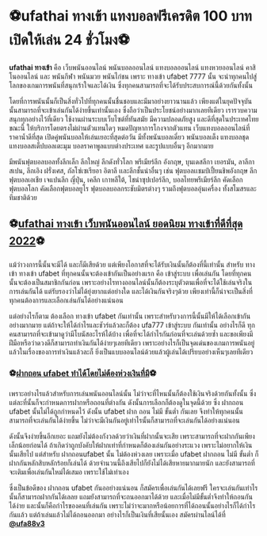 # ⚽️ufathai ทางเข้า แทงบอลฟรีเครดิต 100 บาท เปิดให้เล่น 24 ชั่วโมง⚽️

**ufathai ทางเข้า** คือ เว็บพนันออนไลน์ พนันบอลออนไลน์ แทงบอลออนไลน์ แทงหวยออนไลน์ คาสิโนออนไลน์ และ พนันกีฬา พนันมวย พนันไก่ชน เพราะ ทางเข้า ufabet 7777 นั้น จะนำทุกคนไปสู่โลกของเกมการพนันที่สนุกเร้าใจและได้เงิน ซึ่งทุกคนสามารถที่จะได้รับประสบการณ์นี้ด้วยกันทั้งนั้น

โดยที่การพนันนั้นก็เป็นสิ่งทั่วไปที่ทุกคนนั้นชื่นชอบและมีมาอย่างยาวนานแล้ว เพียงแต่ในยุคปัจจุบันนั้นสามารถที่จะเข้าเล่นกันได้ง่ายขึ้นเท่านั้นเอง ซึ่งถือว่าเป็นประโยชน์อย่างมากเลยทีเดียว เรารวบความสนุกทุกอย่างไว้ที่เดียว ใช้งานผ่านระบบเว็บไซต์ที่ทันสมัย มีความปลอดภัยสูง และดีที่สุดในประเทศไทยขณะนี้ ให้บริการโดยตรงไม่ผ่านตัวแทนใดๆ หมดปัญหาการโกงจากตัวแทน เว็บแทงบอลออนไลน์ที่ราคาน้ำดีที่สุด เปิดคู่พนันบอลให้เล่นเยอะที่สุดต่อวัน มีทั้งพนันบอลเดี่ยว พนันบอลเต็ง แทงบอลชุด แทงบอลสเต็ปบอลเตะมุม บอลราคาพูลแบบต่างประเทศ และรูปแบบอื่นๆ อีกมากมาย

มีพนันฟุตบอลบอลทั้งลีกเล็ก ลีกใหญ่ ลีกดังทั่วโลก พรีเมียร์ลีก อังกฤษ, บุนเดสลีกา เยอรมัน, ลาลีกา สเปน, ลีกเอิง ฝรั่งเศส, กัลโซ่เซเรียอา อิตาลี เเละลีกชั้นนำอื่นๆ เช่น ฟุตบอลเเชมป์เปี้ยนชิพอังกฤษ ลีกฟุตบอลเอเชีย เจแปนลีก ญี่ปุ่น, เคลีก เกาหลีใต้, ไชน่าซุปเปอร์ลีก, บอลไทยพรีเมียร์ลีก คัดเลือกฟุตบอลโลก คัดเลือกฟุตบอลยูโร ฟุตบอลบอลกระชับมิตรต่างๆ รวมถึงฟุตบอลอุ่นเครื่อง ทั้งสโมสรและทีมชาติด้วย

## ⚽️[ufathai ทางเข้า เว็บพนันออนไลน์ ยอดนิยม ทางเข้าที่ดีที่สุด 2022](https://www.ufa88s.co/)⚽️

แม้ว่าวงการนี้นั้นจะมีได้ และก็มีเสียด้วย แต่เพียงโอกาสที่จะได้รับเงินนั้นก็ต้องที่นี้เท่านั้น สำหรับ ทางเข้า ทางเข้า ufabet ที่ทุกคนนั้นจะต้องเข้ากันเป็นอย่างแรก คือ เข้าสู่ระบบ เพื่อเล่นกัน โดยที่ทุกคนนั้นจะต้องเป็นสมาชิกกันก่อน เพราะอย่างไรทางออนไลน์นั้นก็ต้องระบุตัวตนเพื่อที่จะได้ใช้เล่นจริงในการเล่นกันได้ แต่รับรองว่าไม่ได้ยุ่งยากแต่อย่างใด และได้เงินกันจริงๆด้วย เพียงเท่านี้ก็น่าจะเป็นสิ่งที่ทุกคนต้องการและเลือกเล่นกันได้อย่างแน่นอน

แต่อย่างไรก็ตาม ต้องเลือก ทางเข้า ufabet กันเท่านั้น เพราะสำหรับวงการนี้นั้นมีให้ได้เลือกเข้ากันอย่างมากมาย แต่ถ้าจะให้ได้กำไรและชัวร์แล้วละก็ต้อง ufa777 เข้าสู่ระบบ กันเท่านั้น อย่างไรก็ดี ทุกคนสามารถที่จะเข้ามาดูว่ามีโบนัสอะไรห้ได้บ้าง เพื่อที่จะได้กำไรกันก่อนที่จะเล่นด้วยซ้ำ และขอเพียงมีฝีมือหรือว่าดวงดีก็สามารถทำเงินกันได้ง่ายๆเลยทีเดียว เพราะอย่างไรก็เป็นจุดเด่นของเกมการพนันอยู่แล้วในเรื่องของการทำเงินแล้วละก็ ยิ่งเป็นแบบออนไลน์ด้วยแล้วผู้เล่นได้เปรียบอย่างเห็นๆเลยทีเดียว

### ⚽️[ฝากถอน ufabet ทำได้โดยไม่ต้องห่วงเงินที่มี](https://www.ufa88s.co/ufathai-%e0%b8%97%e0%b8%b2%e0%b8%87%e0%b9%80%e0%b8%82%e0%b9%89%e0%b8%b2/)⚽️

เพราะอย่างไรแล้วสำหรับการเล่นพนันออนไลน์นั้น ไม่ว่าจะที่ไหนนั้นก็ต้องใช้เงินจริงด้วยกันทั้งนั้น ซึ่งแต่ละที่นั้นก็จะกำหนดการฝากหรือถอนที่ต่างกัน ดังนั้นการเลือกก็ต้องดูในจุดนี้ด้วย ซึ่ง ฝากถอน ufabet นั้นไม่ได้ถูกกำหนดไว้ ดังนั้น ufabet ฝาก ถอน ไม่มี ขั้นต่ำ กันเลย จึงทำให้ทุกคนนั้นสามารถที่จะเล่นกันได้ง่ายขึ้น ไม่ว่าจะมีเงินกันอยู่เท่าไรนั้นก็สามารถที่จะเล่นกันได้อย่างแน่นอน

ดังนั้นจึงง่ายขึ้นอีกเยอะ แถมยังไม่ต้องกังวลด้วยว่าเงินที่ฝากนั้นจะเสีย เพราะสามารถที่จะฝากกันเพียงเล็กน้อยก่อนได้ ถ้าเกิดว่าถูกบังคับให้ฝากเท่าที่กำหนดก็ต้องเล่นกันอย่างระแวง เพราะไม่อยากให้เงินนั้นเสียไป แต่สำหรับ ฝากถอนufabet นั้น ไม่ต้องห่วงเลย เพราะเมื่อ ufabet ฝากถอน ไม่มี ขั้นต่ำ ก็ฝากกันหลักสิบหลักร้อยก็เล่นได้ ด้วยจำนวนนี้ถึงเสียไปก็ยังไม่ได้เสียหายมากมายนัก และยังสามารถที่จะเติมเพื่อเล่นกันใหม่ได้เสมอ เพราะใช้ไม่เท่าเอง

ซึ่งเป็นข้อดีของ ฝากถอน ufabet กันออย่างแน่นอน ก็สมัครเพื่อเล่นกันได้เลยฟรี ใครจะเล่นกันเท่าไรนั้นก็สามารถฝากกันได้เลลย แถมยังสามารถที่จะถนออกมาได้ด้วย และเมื่อไม่มีขั้นต่ำจึงทำให้ถอนกันได้ง่าย และนั้นก็คือกำไรของคนที่เล่นกัน เพราะไม่ว่าจะมากหรือน้อยการที่ได้ถอนนั้นอย่างไรก็ได้กำไรกันแล้ว แต่ถ้าเล่นแล้วไม่ได้ถอนออกมา อย่างไรก็เป็นเงินที่เสียนั้นเอง สมัครผ่านไลน์ได้ที่ [**@ufa88v3**](https://line.me/R/ti/p/%40ufa88v3)
